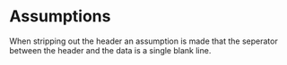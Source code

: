 # Assumptions
When stripping out the header an assumption is made that the seperator between the header and the data is a single blank line.